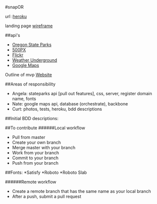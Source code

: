 #snapOR

url :[heroku](https://snaporegon.herokuapp.com/)

landing page [wireframe](https://wireframe.cc/3Nwtr2)

##api's
* [Oregon State Parks](http://oregonstateparks.org/data/index.cfm/)
* [500PX](https://github.com/500px/api-documentation)
* [Flickr](https://www.flickr.com/services/api/)
* [Weather Underground](http://www.wunderground.com/weather/api?MR=1)
* [Google Maps](https://developers.google.com/maps/documentation/javascript/) 

Outline of mvp [Website](https://bubbl.us/mindmap?h=2b3e64/5740cb/28h3pIVw29bJE)

##Areas of responsibility
* Angela: stateparks api [pull out features], css, server, register domain name, fonts
* Nate: google maps api, database (orchestrate), backbone
* Curt: photos, tests, heroku, bdd descriptions

##Initial BDD descriptions:

##To contribute
######Local workflow
* Pull from master
* Create your own branch
* Merge master with your branch
* Work from your branch
* Commit to your branch
* Push from your branch

##Fonts:
*Satisfy
*Roboto
*Roboto Slab

######Remote workflow
* Create a remote branch that has the same name as your local branch
* After a push, submit a pull request